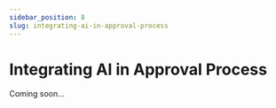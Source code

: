 ```yaml
---
sidebar_position: 8
slug: integrating-ai-in-approval-process
---
```


# Integrating AI in Approval Process

Coming soon...
